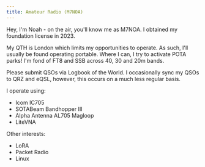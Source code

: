 ```yaml
---
title: Amateur Radio (M7NOA)
---
```


Hey, I'm Noah - on the air, you'll know me as M7NOA. I obtained my foundation license in 2023.

My QTH is London which limits my opportunities to operate. As such, I'll usually be found operating portable. Where I 
can, I try to activate POTA parks! I'm fond of FT8 and SSB across 40, 30 and 20m bands.

Please submit QSOs via Logbook of the World. I occasionally sync my QSOs to QRZ and eQSL, however, this occurs on a much
less regular basis.

I operate using:

- Icom IC705
- SOTABeam Bandhopper III
- Alpha Antenna AL705 Magloop
- LiteVNA

Other interests:

- LoRA
- Packet Radio
- Linux
